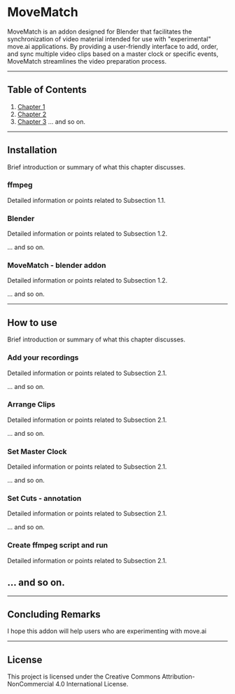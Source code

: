 # MoveMatch

MoveMatch is an addon designed for Blender that facilitates the synchronization of video material intended for use with "experimental" move.ai applications. By providing a user-friendly interface to add, order, and sync multiple video clips based on a master clock or specific events, MoveMatch streamlines the video preparation process.

---

## Table of Contents

1. [Chapter 1](#chapter-1)
2. [Chapter 2](#chapter-2)
3. [Chapter 3](#chapter-3)
... and so on.

---

## Installation

Brief introduction or summary of what this chapter discusses.

### ffmpeg

Detailed information or points related to Subsection 1.1.

### Blender

Detailed information or points related to Subsection 1.2.

... and so on.

### MoveMatch - blender addon

Detailed information or points related to Subsection 1.2.

... and so on.

---

## How to use

Brief introduction or summary of what this chapter discusses.

### Add your recordings

Detailed information or points related to Subsection 2.1.

... and so on.


### Arrange Clips

Detailed information or points related to Subsection 2.1.

... and so on.

### Set Master Clock

Detailed information or points related to Subsection 2.1.

... and so on.

### Set Cuts - annotation

Detailed information or points related to Subsection 2.1.

... and so on.

### Create ffmpeg script and run

Detailed information or points related to Subsection 2.1.

... and so on.
---

---

## Concluding Remarks

I hope this addon will help users who are experimenting with move.ai

---

## License

This project is licensed under the Creative Commons Attribution-NonCommercial 4.0 International License.